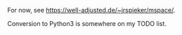 For now, see https://well-adjusted.de/~jrspieker/mspace/.

Conversion to Python3 is somewhere on my TODO list.
